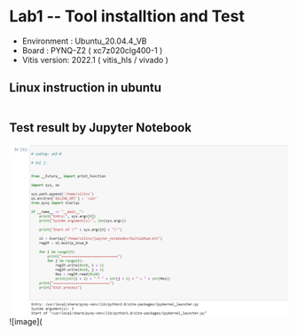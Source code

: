 # Lab1 -- Tool installtion and Test

* Environment : Ubuntu_20.04.4_VB
* Board : PYNQ-Z2 ( xc7z020clg400-1 )
* Vitis version: 2022.1 ( vitis_hls / vivado )

## Linux instruction in ubuntu
```

```

## Test result by Jupyter Notebook
![image](https://github.com/harison1121/NTHU/blob/main/course_lab/lab1/380812262_2039037249783587_1193841293024935150_n.png)
![image](

